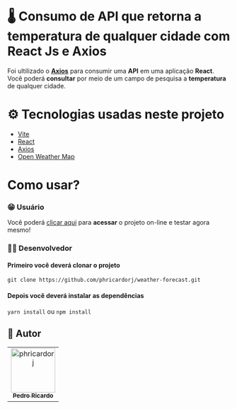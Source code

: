 # 🌡️ Consumo de API que retorna a temperatura de qualquer cidade com React Js e Axios

Foi ultilizado o **[Axios](https://axios-http.com/docs/intro)** para consumir uma **API** em uma aplicação **React**. Você poderá
**consultar** por meio de um campo de pesquisa a **temperatura** de qualquer cidade.

# ⚙️ Tecnologias usadas neste projeto
- [Vite](https://vitejs.dev/)
- [React](https://pt-br.reactjs.org/)
- [Axios](https://axios-http.com/docs/intro)
- [Open Weather Map](https://openweathermap.org/)

# Como usar? 

### 😁 Usuário

Você poderá [clicar aqui](https://weather-forecast-rust.vercel.app/) para **acessar** o projeto on-line e testar agora mesmo! 

### 👨‍🚀 Desenvolvedor

#### Primeiro você deverá clonar o projeto
```
git clone https://github.com/phricardorj/weather-forecast.git
```

#### Depois você deverá instalar as dependências
```yarn install``` ou ```npm install```

## 🖖 Autor<br>
<table>
  <tr>
    <td align="center">
      <a href="https://github.com/phricardorj">
        <img src="https://avatars.githubusercontent.com/u/70300680" width="100px;" alt="phricardorj"/><br>
        <sub>
          <b>Pedro Ricardo</b>
        </sub>
      </a>
    </td>
  </tr>
</table>
